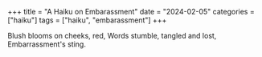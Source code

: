 +++
title = "A Haiku on Embarassment"
date = "2024-02-05"
categories = ["haiku"]
tags = ["haiku", "embarassment"]
+++

Blush blooms on cheeks, red,
Words stumble, tangled and lost,
Embarrassment's sting.